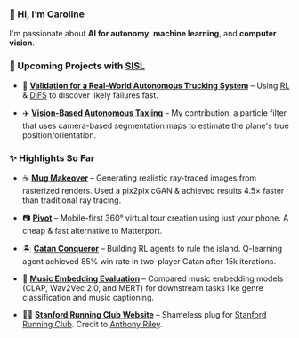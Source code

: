 ### 👋 Hi, I’m Caroline
I'm passionate about **AI for autonomy**, **machine learning**, and **computer vision**.

### 🤖 Upcoming Projects with [SISL](https://github.com/sisl)  

- 🚚 **[Validation for a Real-World Autonomous Trucking System](https://github.com/sisl/SimpleADPStack)** – Using [RL](https://arxiv.org/abs/1902.01909) & [DiFS](https://arxiv.org/abs/2506.08459) to discover likely failures fast.  

- ✈️ **[Vision-Based Autonomous Taxiing](https://github.com/sisl/VisualTaxiULI)** – My contribution: a particle filter that uses camera-based segmentation maps to estimate the plane's true position/orientation. 

### ✨ Highlights So Far

- ☕ **[Mug Makeover](https://github.com/thomas-yim/cs231n-final)** – Generating realistic ray-traced images from rasterized renders. Used a pix2pix cGAN & achieved results 4.5× faster than traditional ray tracing.

- 📷 **[Pivot](https://github.com/cs210/Pivot)** – Mobile-first 360° virtual tour creation using just your phone. A cheap & fast alternative to Matterport.

- 🏝️ **[Catan Conqueror](https://github.com/Proud19/catan238)** – Building RL agents to rule the island. Q-learning agent achieved 85% win rate in two-player Catan after 15k iterations.
  
- 🎵 **[Music Embedding Evaluation](https://github.com/ccahilly/music-embedding)** – Compared music embedding models (CLAP, Wav2Vec 2.0, and MERT) for downstream tasks like genre classification and music captioning.
  
- 🏃‍♀️ **[Stanford Running Club Website](https://github.com/pythonicode/src)** – Shameless plug for [Stanford Running Club](https://stanfordrunningclub.com/). Credit to [Anthony Riley](https://github.com/pythonicode).  
